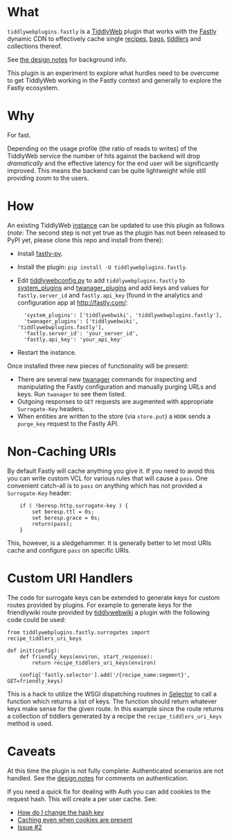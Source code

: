 # What

`tiddlywebplugins.fastly` is a [TiddlyWeb](http://tiddlyweb.com/)
plugin that works with the [Fastly](http://fastly.com) dynamic CDN to
effectively cache single
[recipes](http://tiddlyweb.tiddlyspace.com/recipe),
[bags](http://tiddlyweb.tiddlyspace.com/bag), [tiddlers](http://tiddlyweb.tiddlyspace.comtiddler) and collections thereof.

See [the design notes](DESIGNNOTES.md) for background info.

This plugin is an experiment to explore what hurdles need to be
overcome to get TiddlyWeb working in the Fastly context and generally
to explore the Fastly ecosystem.

# Why

For fast.

Depending on the usage profile (the ratio of reads to writes) of the
TiddlyWeb service the number of hits against the backend will drop
_dramatically_ and the effective latency for the end user will be
significantly improved. This means the backend can be quite
lightweight while still providing zoom to the users.

# How 

An existing TiddlyWeb
[instance](http://tiddlyweb.tiddlyspace.com/instance) can be updated
to use this plugin as follows (*note*: The second step is not yet true
as the plugin has not been released to PyPI yet, please clone this
repo and install from there):

* Install [fastly-py](https://github.com/fastly/fastly-py).
* Install the plugin: `pip install -U tiddlywebplugins.fastly`.
* Edit
  [tiddlywebconfig.py](http://tiddlyweb.tiddlyspace.com/tiddlywebconfig.py)
  to add `tiddlywebplugins.fastly` to
  [system_plugins](http://tiddlyweb.tiddlyspace.com/system_plugins)
  and
  [twanager_plugins](http://tiddlyweb.tiddlyspace.com/twanager_plugins) and
  add keys and values for `fastly.server_id` and `fastly.api_key`
  (found in the analytics and configuration app at
  <http://fastly.com/>:


        'system_plugins': ['tiddlywebwiki', 'tiddlywebwplugins.fastly'],
        'twanager_plugins': ['tiddlywebwiki', 'tiddlywebwplugins.fastly'],
        'fastly.server_id': 'your_server_id',
        'fastly.api_key': 'your_api_key'

* Restart the instance.

Once installed three new pieces of functionality will be present:

* There are several new
  [twanager](http://tiddlyweb.tiddlyspace.com/twanager) commands for
  inspecting and manipulating the Fastly configuration and manually
  purging URLs and keys. Run `twanager` to see them listed.
* Outgoing responses to `GET` requests are augmented with appropriate
  `Surrogate-Key` headers.
* When entities are written to the store (via `store.put`) a `HOOK`
  sends a `purge_key` request to the Fastly API.

# Non-Caching URIs

By default Fastly will cache anything you give it. If you need to
avoid this you can write custom VCL for various rules that will cause
a `pass`. One convenient catch-all is to `pass` on anything which has
not provided a `Surrogate-Key` header:

```
    if ( !beresp.http.surrogate-key ) { 
        set beresp.ttl = 0s;
        set beresp.grace = 0s;
        return(pass);
    }
```

This, however, is a sledgehammer. It is generally better to let most
URIs cache and configure `pass` on specific URIs.

# Custom URI Handlers

The code for surrogate keys can be extended to generate keys for
custom routes provided by plugins. For example to generate keys for
the friendlywiki route provided by
[tiddlywebwiki](https://pypi.python.org/pypi/tiddlywebwiki) a plugin
with the following code could be used:

```
from tiddlywebplugins.fastly.surrogates import recipe_tiddlers_uri_keys

def init(config):
    def friendly_keys(environ, start_response):
        return recipe_tiddlers_uri_keys(environ)

    config['fastly.selector'].add('/{recipe_name:segment}', GET=friendly_keys)
```

This is a hack to utilize the WSGI dispatching routines in
[Selector](https://pypi.python.org/pypi/selector) to call a function
which returns a list of keys. The function should return whatever keys
make sense for the given route. In this example since the route
returns a collection of tiddlers generated by a recipe the
`recipe_tiddlers_uri_keys` method is used.

# Caveats

At this time the plugin is not fully complete: Authenticated scenarios
are not handled. See the [design notes](DESIGNNOTES.md) for comments on
authentication.

If you need a quick fix for dealing with Auth you can add cookies to
the request hash. This will create a per user cache. See:

* [How do I change the hash
  key](https://fastly.zendesk.com/entries/23686118-How-do-I-change-what-the-cache-key-is-defined-as-)
* [Caching even when cookies are
  present](https://www.varnish-cache.org/trac/wiki/VCLExampleCacheCookies#Addingthecookietothehash)
* [Issue #2](https://github.com/cdent/tiddlywebplugins.fastly/issues/2)

